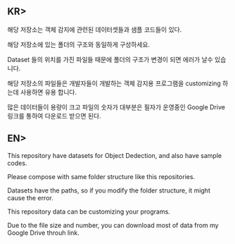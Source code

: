 ## KR>
해당 저장소는 객체 감지에 관련된 데이터셋들과 샘플 코드들이 있다.

해당 저장소에 있는 폴더의 구조와 동일하게 구성하세요.

Dataset 들의 위치를 가진 파일들 때문에 폴더의 구조가 변경이 되면 에러가 날수 있습니다.

해당 저장소의 파일들은 개발자들이 개발하는 객체 감지용 프로그램을 customizing 하는데 사용하면 유용 합니다.

많은 데이터들이 용량이 크고 파일의 숫자가 대부분은 필자가 운영중인 Google Drive 링크를 통하여 다운로드 받으면 된다.

## EN>
This repository have datasets for Object Dedection, and also have sample codes.

Please compose with same folder structure like this repositories.

Datasets have the paths, so if you modify the folder structure, it might cause the error.

This repository data can be customizing your programs.

Due to the file size and number, you can download most of data from my Google Drive throuh link.
